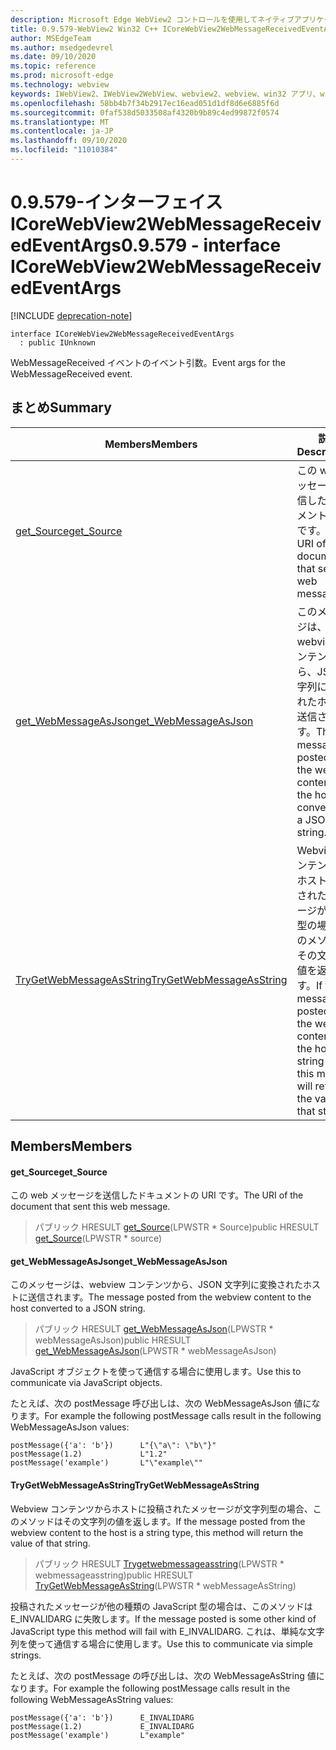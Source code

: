 ```yaml
---
description: Microsoft Edge WebView2 コントロールを使用してネイティブアプリケーションに web 技術 (HTML、CSS、JavaScript) を埋め込む
title: 0.9.579-WebView2 Win32 C++ ICoreWebView2WebMessageReceivedEventArgs
author: MSEdgeTeam
ms.author: msedgedevrel
ms.date: 09/10/2020
ms.topic: reference
ms.prod: microsoft-edge
ms.technology: webview
keywords: IWebView2、IWebView2WebView、webview2、webview、win32 アプリ、win32、edge、ICoreWebView2、ICoreWebView2Controller、browser control、edge html、ICoreWebView2WebMessageReceivedEventArgs
ms.openlocfilehash: 58bb4b7f34b2917ec16ead051d1df8d6e6885f6d
ms.sourcegitcommit: 0faf538d5033508af4320b9b89c4ed99872f0574
ms.translationtype: MT
ms.contentlocale: ja-JP
ms.lasthandoff: 09/10/2020
ms.locfileid: "11010384"
---
```

# <span data-ttu-id="d7cd5-104">0.9.579-インターフェイス ICoreWebView2WebMessageReceivedEventArgs</span><span class="sxs-lookup"><span data-stu-id="d7cd5-104">0.9.579 - interface ICoreWebView2WebMessageReceivedEventArgs</span></span> 

[!INCLUDE [deprecation-note](../../includes/deprecation-note.md)]

```
interface ICoreWebView2WebMessageReceivedEventArgs
  : public IUnknown
```

<span data-ttu-id="d7cd5-105">WebMessageReceived イベントのイベント引数。</span><span class="sxs-lookup"><span data-stu-id="d7cd5-105">Event args for the WebMessageReceived event.</span></span>

## <span data-ttu-id="d7cd5-106">まとめ</span><span class="sxs-lookup"><span data-stu-id="d7cd5-106">Summary</span></span>

 <span data-ttu-id="d7cd5-107">Members</span><span class="sxs-lookup"><span data-stu-id="d7cd5-107">Members</span></span>                        | <span data-ttu-id="d7cd5-108">説明</span><span class="sxs-lookup"><span data-stu-id="d7cd5-108">Descriptions</span></span>
--------------------------------|---------------------------------------------
[<span data-ttu-id="d7cd5-109">get_Source</span><span class="sxs-lookup"><span data-stu-id="d7cd5-109">get_Source</span></span>](#get_source) | <span data-ttu-id="d7cd5-110">この web メッセージを送信したドキュメントの URI です。</span><span class="sxs-lookup"><span data-stu-id="d7cd5-110">The URI of the document that sent this web message.</span></span>
[<span data-ttu-id="d7cd5-111">get_WebMessageAsJson</span><span class="sxs-lookup"><span data-stu-id="d7cd5-111">get_WebMessageAsJson</span></span>](#get_webmessageasjson) | <span data-ttu-id="d7cd5-112">このメッセージは、webview コンテンツから、JSON 文字列に変換されたホストに送信されます。</span><span class="sxs-lookup"><span data-stu-id="d7cd5-112">The message posted from the webview content to the host converted to a JSON string.</span></span>
[<span data-ttu-id="d7cd5-113">TryGetWebMessageAsString</span><span class="sxs-lookup"><span data-stu-id="d7cd5-113">TryGetWebMessageAsString</span></span>](#trygetwebmessageasstring) | <span data-ttu-id="d7cd5-114">Webview コンテンツからホストに投稿されたメッセージが文字列型の場合、このメソッドはその文字列の値を返します。</span><span class="sxs-lookup"><span data-stu-id="d7cd5-114">If the message posted from the webview content to the host is a string type, this method will return the value of that string.</span></span>

## <span data-ttu-id="d7cd5-115">Members</span><span class="sxs-lookup"><span data-stu-id="d7cd5-115">Members</span></span>

#### <span data-ttu-id="d7cd5-116">get_Source</span><span class="sxs-lookup"><span data-stu-id="d7cd5-116">get_Source</span></span> 

<span data-ttu-id="d7cd5-117">この web メッセージを送信したドキュメントの URI です。</span><span class="sxs-lookup"><span data-stu-id="d7cd5-117">The URI of the document that sent this web message.</span></span>

> <span data-ttu-id="d7cd5-118">パブリック HRESULT [get_Source](#get_source)(LPWSTR \* Source)</span><span class="sxs-lookup"><span data-stu-id="d7cd5-118">public HRESULT [get_Source](#get_source)(LPWSTR \* source)</span></span>

#### <span data-ttu-id="d7cd5-119">get_WebMessageAsJson</span><span class="sxs-lookup"><span data-stu-id="d7cd5-119">get_WebMessageAsJson</span></span> 

<span data-ttu-id="d7cd5-120">このメッセージは、webview コンテンツから、JSON 文字列に変換されたホストに送信されます。</span><span class="sxs-lookup"><span data-stu-id="d7cd5-120">The message posted from the webview content to the host converted to a JSON string.</span></span>

> <span data-ttu-id="d7cd5-121">パブリック HRESULT [get_WebMessageAsJson](#get_webmessageasjson)(LPWSTR \* webMessageAsJson)</span><span class="sxs-lookup"><span data-stu-id="d7cd5-121">public HRESULT [get_WebMessageAsJson](#get_webmessageasjson)(LPWSTR \* webMessageAsJson)</span></span>

<span data-ttu-id="d7cd5-122">JavaScript オブジェクトを使って通信する場合に使用します。</span><span class="sxs-lookup"><span data-stu-id="d7cd5-122">Use this to communicate via JavaScript objects.</span></span>

<span data-ttu-id="d7cd5-123">たとえば、次の postMessage 呼び出しは、次の WebMessageAsJson 値になります。</span><span class="sxs-lookup"><span data-stu-id="d7cd5-123">For example the following postMessage calls result in the following WebMessageAsJson values:</span></span>

```
postMessage({'a': 'b'})      L"{\"a\": \"b\"}"
postMessage(1.2)             L"1.2"
postMessage('example')       L"\"example\""
```

#### <span data-ttu-id="d7cd5-124">TryGetWebMessageAsString</span><span class="sxs-lookup"><span data-stu-id="d7cd5-124">TryGetWebMessageAsString</span></span> 

<span data-ttu-id="d7cd5-125">Webview コンテンツからホストに投稿されたメッセージが文字列型の場合、このメソッドはその文字列の値を返します。</span><span class="sxs-lookup"><span data-stu-id="d7cd5-125">If the message posted from the webview content to the host is a string type, this method will return the value of that string.</span></span>

> <span data-ttu-id="d7cd5-126">パブリック HRESULT [Trygetwebmessageasstring](#trygetwebmessageasstring)(LPWSTR \* webmessageasstring)</span><span class="sxs-lookup"><span data-stu-id="d7cd5-126">public HRESULT [TryGetWebMessageAsString](#trygetwebmessageasstring)(LPWSTR \* webMessageAsString)</span></span>

<span data-ttu-id="d7cd5-127">投稿されたメッセージが他の種類の JavaScript 型の場合は、このメソッドは E_INVALIDARG に失敗します。</span><span class="sxs-lookup"><span data-stu-id="d7cd5-127">If the message posted is some other kind of JavaScript type this method will fail with E_INVALIDARG.</span></span> <span data-ttu-id="d7cd5-128">これは、単純な文字列を使って通信する場合に使用します。</span><span class="sxs-lookup"><span data-stu-id="d7cd5-128">Use this to communicate via simple strings.</span></span>

<span data-ttu-id="d7cd5-129">たとえば、次の postMessage の呼び出しは、次の WebMessageAsString 値になります。</span><span class="sxs-lookup"><span data-stu-id="d7cd5-129">For example the following postMessage calls result in the following WebMessageAsString values:</span></span>

```
postMessage({'a': 'b'})      E_INVALIDARG
postMessage(1.2)             E_INVALIDARG
postMessage('example')       L"example"
```

